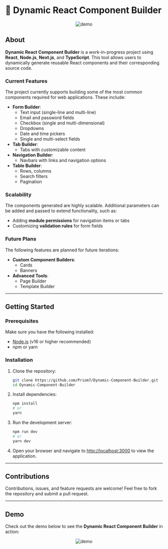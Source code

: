 # 🔭 Dynamic React Component Builder

<p align="center">
    <img src="https://github.com/Priom7/Dynamic-Component-Builder/blob/main/Untitled%20design%20(1).gif" alt="demo">
</p>

## About

**Dynamic React Component Builder** is a work-in-progress project using **React**, **Node.js**, **Next.js**, and **TypeScript**. This tool allows users to dynamically generate reusable React components and their corresponding source code.

### Current Features

The project currently supports building some of the most common components required for web applications. These include:

- **Form Builder**:
  - Text input (single-line and multi-line)
  - Email and password fields
  - Checkbox (single and multi-dimensional)
  - Dropdowns
  - Date and time pickers
  - Single and multi-select fields
- **Tab Builder**:
  - Tabs with customizable content
- **Navigation Builder**:
  - Navbars with links and navigation options
- **Table Builder**:
  - Rows, columns
  - Search filters
  - Pagination

### Scalability

The components generated are highly scalable. Additional parameters can be added and passed to extend functionality, such as:

- Adding **module permissions** for navigation items or tabs
- Customizing **validation rules** for form fields

### Future Plans

The following features are planned for future iterations:

- **Custom Component Builders**:
  - Cards
  - Banners
- **Advanced Tools**:
  - Page Builder
  - Template Builder

---

## Getting Started

### Prerequisites

Make sure you have the following installed:

- [Node.js](https://nodejs.org/) (v16 or higher recommended)
- npm or yarn

### Installation

1. Clone the repository:

    ```bash
    git clone https://github.com/Priom7/Dynamic-Component-Builder.git
    cd Dynamic-Component-Builder
    ```

2. Install dependencies:

    ```bash
    npm install
    # or
    yarn
    ```

3. Run the development server:

    ```bash
    npm run dev
    # or
    yarn dev
    ```

4. Open your browser and navigate to [http://localhost:3000](http://localhost:3000) to view the application.

---

## Contributions

Contributions, issues, and feature requests are welcome! Feel free to fork the repository and submit a pull request.


---

## Demo

Check out the demo below to see the **Dynamic React Component Builder** in action:

<p align="center">
    <img src="https://github.com/Priom7/Dynamic-Component-Builder/blob/main/Untitled%20design%20(1).gif" alt="demo">
</p>
